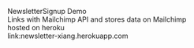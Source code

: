  NewsletterSignup Demo  
 Links with Mailchimp API and stores data on Mailchimp  
 hosted on heroku  
 link:newsletter-xiang.herokuapp.com
